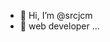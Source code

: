 - 👋 Hi, I’m @srcjcm
- 👀 web developer ...

<!---
srcjcm/srcjcm is a ✨ special ✨ repository because its `README.md` (this file) appears on your GitHub profile.
You can click the Preview link to take a look at your changes.
--->
